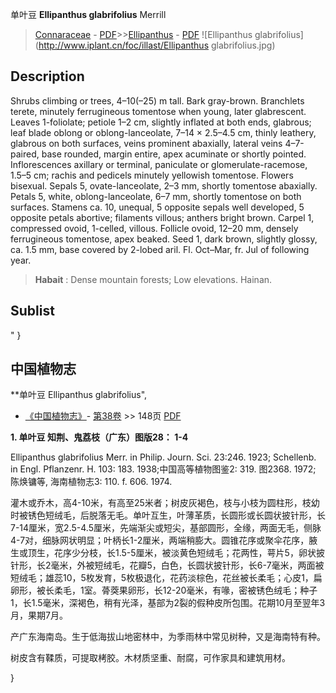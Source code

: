 单叶豆 **Ellipanthus glabrifolius** Merrill

> [Connaraceae](http://www.iplant.cn/info/Connaraceae?t=foc) - [PDF](http://www.iplant.cn/foc/pdf/Connaraceae.pdf)>>[Ellipanthus](http://www.iplant.cn/info/Ellipanthus?t=foc) - [PDF](http://www.iplant.cn/foc/pdf/Ellipanthus.pdf)
![Ellipanthus glabrifolius](http://www.iplant.cn/foc/illast/Ellipanthus glabrifolius.jpg)

## Description

Shrubs climbing or trees, 4–10(–25) m tall. Bark gray-brown. Branchlets terete, minutely ferrugineous tomentose when young, later glabrescent. Leaves 1-foliolate; petiole 1–2 cm, slightly inflated at both ends, glabrous; leaf blade oblong or oblong-lanceolate, 7–14 × 2.5–4.5 cm, thinly leathery, glabrous on both surfaces, veins prominent abaxially, lateral veins 4–7-paired, base rounded, margin entire, apex acuminate or shortly pointed. Inflorescences axillary or terminal, paniculate or glomerulate-racemose, 1.5–5 cm; rachis and pedicels minutely yellowish tomentose. Flowers bisexual. Sepals 5, ovate-lanceolate, 2–3 mm, shortly tomentose abaxially. Petals 5, white, oblong-lanceolate, 6–7 mm, shortly tomentose on both surfaces. Stamens ca. 10, unequal, 5 opposite sepals well developed, 5 opposite petals abortive; filaments villous; anthers bright brown. Carpel 1, compressed ovoid, 1-celled, villous. Follicle ovoid, 12–20 mm, densely ferrugineous tomentose, apex beaked. Seed 1, dark brown, slightly glossy, ca. 1.5 mm, base covered by 2-lobed aril. Fl. Oct–Mar, fr. Jul of following year.


> **Habait** : 
> Dense mountain forests; Low elevations. Hainan.


## Sublist
"
}
## 中国植物志

**单叶豆 Ellipanthus glabrifolius",

* [《中国植物志》](http://www.iplant.cn/frps)- [第38卷](http://www.iplant.cn/frps/vol/38) >> 148页 [PDF](http://www.iplant.cn/frps/pdf/38/148.PDF)


**1. 单叶豆 知荆、鬼荔枝（广东）图版28： 1-4**

Ellipanthus glabrifolius Merr. in Philip. Journ. Sci. 23:246. 1923; Schellenb. in Engl. Pflanzenr. H. 103: 183. 1938;中国高等植物图鉴2: 319. 图2368. 1972; 陈焕镛等, 海南植物志3: 110. f. 606. 1974.

灌木或乔木，高4-10米，有高至25米者；树皮灰褐色，枝与小枝为圆柱形，枝幼时被锈色短绒毛，后脱落无毛。单叶互生，叶薄革质，长圆形或长圆状披针形，长7-14厘米，宽2.5-4.5厘米，先端渐尖或短尖，基部圆形，全缘，两面无毛，侧脉4-7对，细脉网状明显；叶柄长1-2厘米，两端稍膨大。圆锥花序或聚伞花序，腋生或顶生，花序少分枝，长1.5-5厘米，被淡黄色短绒毛；花两性，萼片5，卵状披针形，长2毫米，外被短绒毛，花瓣5，白色，长圆状披针形，长6-7毫米，两面被短绒毛；雄蕊10，5枚发育，5枚极退化，花药淡棕色，花丝被长柔毛；心皮1，扁卵形，被长柔毛，1室。蓇葖果卵形，长12-20毫米，有喙，密被锈色绒毛；种子1，长1.5毫米，深褐色，稍有光泽，基部为2裂的假种皮所包围。花期10月至翌年3月，果期7月。

产广东海南岛。生于低海拔山地密林中，为季雨林中常见树种，又是海南特有种。

树皮含有鞣质，可提取栲胶。木材质坚重、耐腐，可作家具和建筑用材。

}
